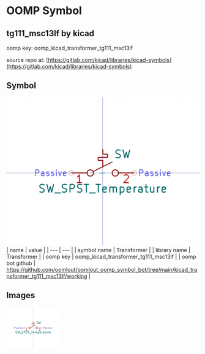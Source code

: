 # OOMP Symbol  
## tg111_msc13lf  by kicad  
  
oomp key: oomp_kicad_transformer_tg111_msc13lf  
  
source repo at: [https://gitlab.com/kicad/libraries/kicad-symbols](https://gitlab.com/kicad/libraries/kicad-symbols)  
## Symbol  
  
[![working.png](working_600.png)](working.png)  
| name | value | 
| --- | --- | 
| symbol name | Transformer | 
| library name | Transformer | 
| oomp key | oomp_kicad_transformer_tg111_msc13lf | 
| oomp bot github | https://github.com/oomlout/oomlout_oomp_symbol_bot/tree/main/kicad_transformer_tg111_msc13lf/working | 
## Images  
  
[![working.png](working_140.png)](working.png)  
